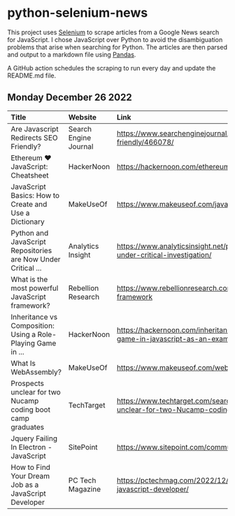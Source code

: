 # python-selenium-news

This project uses [Selenium](https://www.seleniumhq.org/) to scrape articles from a Google News search for JavaScript.
I chose JavaScript over Python to avoid the disambiguation problems that arise when searching for Python.
The articles are then parsed and output to a markdown file using [Pandas](https://pandas.pydata.org/).

A GitHub action schedules the scraping to run every day and update the README.md file.

## Monday December 26 2022


| Title                                                         | Website               | Link                                                                                                                        |
|:--------------------------------------------------------------|:----------------------|:----------------------------------------------------------------------------------------------------------------------------|
| Are Javascript Redirects SEO Friendly?                        | Search Engine Journal | https://www.searchenginejournal.com/are-javascript-redirects-seo-friendly/466078/                                           |
| Ethereum ️❤️ JavaScript: Cheatsheet                           | HackerNoon            | https://hackernoon.com/ethereum-javascript-cheatsheet                                                                       |
| JavaScript Basics: How to Create and Use a Dictionary         | MakeUseOf             | https://www.makeuseof.com/javascript-dictionaries-create-use/                                                               |
| Python and JavaScript Repositories are Now Under Critical ... | Analytics Insight     | https://www.analyticsinsight.net/python-and-javascript-repositories-are-now-under-critical-investigation/                   |
| What is the most powerful JavaScript framework?               | Rebellion Research    | https://www.rebellionresearch.com/what-is-the-most-powerful-javascript-framework                                            |
| Inheritance vs Composition: Using a Role-Playing Game in ...  | HackerNoon            | https://hackernoon.com/inheritance-vs-composition-using-a-role-playing-game-in-javascript-as-an-example                     |
| What Is WebAssembly?                                          | MakeUseOf             | https://www.makeuseof.com/webassembly-what-is-it/                                                                           |
| Prospects unclear for two Nucamp coding boot camp graduates   | TechTarget            | https://www.techtarget.com/searchsoftwarequality/news/252528598/Prospects-unclear-for-two-Nucamp-coding-boot-camp-graduates |
| Jquery Failing In Electron - JavaScript                       | SitePoint             | https://www.sitepoint.com/community/t/jquery-failing-in-electron/404110/                                                    |
| How to Find Your Dream Job as a JavaScript Developer          | PC Tech Magazine      | https://pctechmag.com/2022/12/how-to-find-your-dream-job-as-a-javascript-developer/                                         |